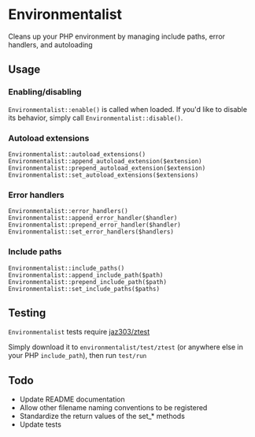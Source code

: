 # Environmentalist

Cleans up your PHP environment by managing include paths, error handlers, and autoloading


## Usage

### Enabling/disabling

`Environmentalist::enable()` is called when loaded. If you'd like to disable its behavior, simply call `Environmentalist::disable()`.

### Autoload extensions

    Environmentalist::autoload_extensions()
    Environmentalist::append_autoload_extension($extension)
    Environmentalist::prepend_autoload_extension($extension)
    Environmentalist::set_autoload_extensions($extensions)

### Error handlers

    Environmentalist::error_handlers()
    Environmentalist::append_error_handler($handler)
    Environmentalist::prepend_error_handler($handler)
    Environmentalist::set_error_handlers($handlers)

### Include paths

    Environmentalist::include_paths()
    Environmentalist::append_include_path($path)
    Environmentalist::prepend_include_path($path)
    Environmentalist::set_include_paths($paths)


## Testing

`Environmentalist` tests require [jaz303/ztest](http://github.com/jaz303/ztest)

Simply download it to `environmentalist/test/ztest` (or anywhere else in your PHP `include_path`), then run `test/run`


## Todo

* Update README documentation
* Allow other filename naming conventions to be registered
* Standardize the return values of the set_* methods
* Update tests